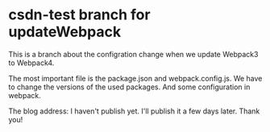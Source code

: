# csdn-test branch for updateWebpack

This is a branch about the configration change when we update Webpack3 to Webpack4.

The most important file is the package.json and webpack.config.js. We have to change the versions of the used packages. And some configuration in webpack.

The blog address: I haven't publish yet. I'll publish it a few days later. Thank you!
